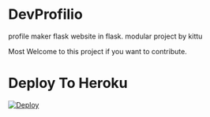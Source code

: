 # DevProfilio
profile maker flask website in flask. modular project by kittu

Most Welcome to this project if you want to contribute.

# Deploy To Heroku

[![Deploy](https://www.herokucdn.com/deploy/button.svg)](https://heroku.com/deploy?template=https://github.com/noob-kittu/DevProfilio)
